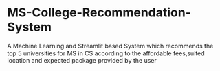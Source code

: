 # MS-College-Recommendation-System
A Machine Learning and Streamlit based System which  recommends the top 5  universities for MS in CS according to the affordable fees,suited location and expected package  provided by the user
